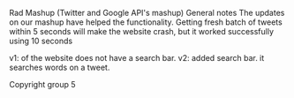 Rad Mashup (Twitter and Google API's mashup)
General notes
The updates on our mashup have helped the functionality.
Getting fresh batch of tweets within 5 seconds will make the website crash, but it worked successfully using 10 seconds

v1: of the website does not have a search bar. 
v2: added search bar. it searches words on a tweet. 


Copyright group 5
